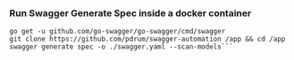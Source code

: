 ### Run Swagger Generate Spec inside a docker container
```docker run --rm -it golang
go get -u github.com/go-swagger/go-swagger/cmd/swagger
git clone https://github.com/pdrum/swagger-automation /app && cd /app
swagger generate spec -o ./swagger.yaml --scan-models```
